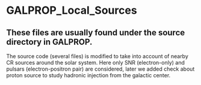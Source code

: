 # GALPROP_Local_Sources
## These files are usually found under the source directory in GALPROP. 
 
The source code (several files) is modified to take into account of nearby CR sources around the solar system. Here only SNR (electron-only) and pulsars (electron-positron pair) are considered, later we added check about proton source to study hadronic injection from the galactic center.  
